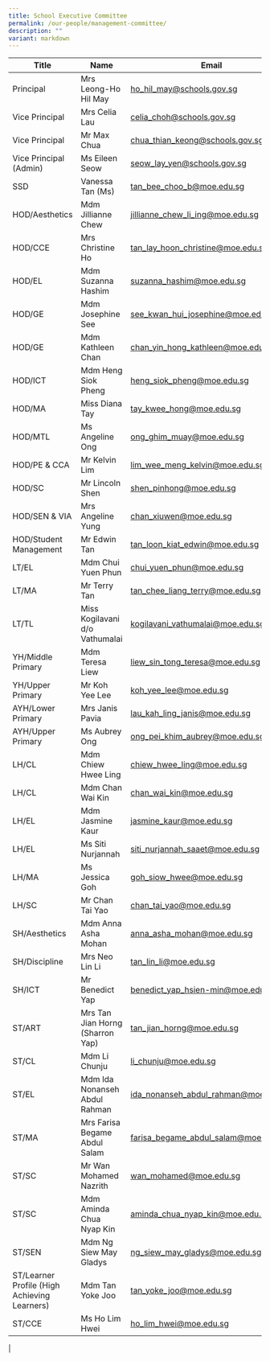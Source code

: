 ```yaml
---
title: School Executive Committee
permalink: /our-people/management-committee/
description: ""
variant: markdown
---
```

| Title | Name | Email |
| -------- | -------- | -------- |
|	Principal	|Mrs Leong-Ho Hil May 	|[ho_hil_may@schools.gov.sg](mailto:ho_hil_may@schools.gov.sg)|
|	Vice Principal 	| Mrs	Celia Lau  	|	[celia_choh@schools.gov.sg](mailto:celia_choh@schools.gov.sg)|
|	Vice Principal 	|	Mr Max Chua 	|	[chua_thian_keong@schools.gov.sg](mailto:chua_thian_keong@schools.gov.sg)|
|	Vice Principal (Admin)	|	Ms Eileen Seow 	|[seow_lay_yen@schools.gov.sg](mailto:seow_lay_yen@schools.gov.sg)|
|	SSD	|	Vanessa Tan (Ms)	|[tan_bee_choo_b@moe.edu.sg](mailto:tan_bee_choo_b@moe.edu.sg)|
|	HOD/Aesthetics	| Mdm	Jillianne Chew 	|[jillianne_chew_li_ing@moe.edu.sg](mailto:jillianne_chew_li_ing@moe.edu.sg)|
|	HOD/CCE	|	Mrs Christine Ho 	|[tan_lay_hoon_christine@moe.edu.sg](mailto:tan_lay_hoon_christine@moe.edu.sg)|
|	HOD/EL	|	Mdm Suzanna Hashim 	|	[suzanna_hashim@moe.edu.sg](mailto:suzanna_hashim@moe.edu.sg)|
|	HOD/GE	|	Mdm Josephine See 	|	[see_kwan_hui_josephine@moe.edu.sg](mailto:see_kwan_hui_josephine@moe.edu.sg)|
|	HOD/GE	| Mdm	Kathleen Chan  	|[chan_yin_hong_kathleen@moe.edu.sg](mailto:chan_yin_hong_kathleen@moe.edu.sg)|
|	HOD/ICT	|Mdm Heng Siok Pheng 	|[heng_siok_pheng@moe.edu.sg](mailto:heng_siok_pheng@moe.edu.sg)|
|	HOD/MA	|Miss	Diana Tay 	|	[tay_kwee_hong@moe.edu.sg](mailto:tay_kwee_hong@moe.edu.sg)|
|	HOD/MTL	|Ms	Angeline Ong 	|[ong_ghim_muay@moe.edu.sg](mailto:ong_ghim_muay@moe.edu.sg)|
|	HOD/PE & CCA	|Mr Kelvin Lim	|[lim_wee_meng_kelvin@moe.edu.sg](mailto:lim_wee_meng_kelvin@moe.edu.sg)|
|	HOD/SC	|	Mr Lincoln Shen	|[shen_pinhong@moe.edu.sg](mailto:shen_pinhong@moe.edu.sg)|
|	HOD/SEN & VIA	|	Mrs Angeline Yung 	|[chan_xiuwen@moe.edu.sg](mailto:chan_xiuwen@moe.edu.sg)|
|	HOD/Student Management	|	Mr Edwin Tan	|	[tan_loon_kiat_edwin@moe.edu.sg](mailto:tan_loon_kiat_edwin@moe.edu.sg)|
|	LT/EL	|	Mdm Chui Yuen Phun 	|[chui_yuen_phun@moe.edu.sg](mailto:chui_yuen_phun@moe.edu.sg)|
|	LT/MA	|	Mr Terry Tan	|	[tan_chee_liang_terry@moe.edu.sg](mailto:tan_chee_liang_terry@moe.edu.sg)|
|	LT/TL	|	Miss Kogilavani d/o Vathumalai 	|[kogilavani_vathumalai@moe.edu.sg](mailto:kogilavani_vathumalai@moe.edu.sg)|
|	YH/Middle Primary	|Mdm Teresa Liew 	|[liew_sin_tong_teresa@moe.edu.sg](mailto:liew_sin_tong_teresa@moe.edu.sg)|
|	YH/Upper Primary	|	Mr Koh Yee Lee 	|[koh_yee_lee@moe.edu.sg](mailto:koh_yee_lee@moe.edu.sg)|
|	AYH/Lower Primary	|	Mrs Janis Pavia	|	[lau_kah_ling_janis@moe.edu.sg](mailto:lau_kah_ling_janis@moe.edu.sg)|
|	AYH/Upper Primary	|Ms Aubrey Ong  |	[ong_pei_khim_aubrey@moe.edu.sg](mailto:ong_pei_khim_aubrey@moe.edu.sg)|
|	LH/CL	|	Mdm Chiew Hwee Ling |	[chiew_hwee_ling@moe.edu.sg](mailto:chiew_hwee_ling@moe.edu.sg)|
|	LH/CL	|	Mdm Chan Wai Kin 	|	[chan_wai_kin@moe.edu.sg](mailto:chan_wai_kin@moe.edu.sg)|
|	LH/EL	|Mdm Jasmine Kaur	|	[jasmine_kaur@moe.edu.sg](mailto:jasmine_kaur@moe.edu.sg)|
|	LH/EL	|	Ms Siti Nurjannah 	|[siti_nurjannah_saaet@moe.edu.sg](mailto:siti_nurjannah_saaet@moe.edu.sg)|
|	LH/MA	|Ms Jessica Goh 	|	[goh_siow_hwee@moe.edu.sg](mailto:goh_siow_hwee@moe.edu.sg)|
|	LH/SC	|	Mr Chan Tai Yao		|[chan_tai_yao@moe.edu.sg](mailto:chan_tai_yao@moe.edu.sg)|
|	SH/Aesthetics	|Mdm Anna Asha Mohan 	|	[anna_asha_mohan@moe.edu.sg](mailto:anna_asha_mohan@moe.edu.sg)|
|	SH/Discipline	|	Mrs Neo Lin Li 	|[tan_lin_li@moe.edu.sg](mailto:tan_lin_li@moe.edu.sg)|
|	SH/ICT	| Mr Benedict Yap	|	[benedict_yap_hsien-min@moe.edu.sg](mailto:benedict_yap_hsien-min@moe.edu.sg)|
| ST/ART 	|	Mrs Tan Jian Horng (Sharron Yap)	|	tan_jian_horng@moe.edu.sg	|[tan_jian_horng@moe.edu.sg](mailto:tan_jian_horng@moe.edu.sg)|
| ST/CL	|	Mdm Li Chunju	|	li_chunju@moe.edu.sg	|[li_chunju@moe.edu.sg](mailto:li_chunju@moe.edu.sg)|
| ST/EL	|	Mdm Ida Nonanseh Abdul Rahman	|	ida_nonanseh_abdul_rahman@moe.edu.sg	|[ida_nonanseh_abdul_rahman@moe.edu.sg](mailto:ida_nonanseh_abdul_rahman@moe.edu.sg)|
| ST/MA	|	Mrs Farisa Begame Abdul Salam 	|	farisa_begame_abdul_salam@moe.edu.sg	|[farisa_begame_abdul_salam@moe.edu.sg](mailto:farisa_begame_abdul_salam@moe.edu.sg)|
| ST/SC	|	Mr Wan Mohamed Nazrith	|	wan_mohamed@moe.edu.sg	|[wan_mohamed@moe.edu.sg](mailto:wan_mohamed@moe.edu.sg)|
| ST/SC 	|Mdm Aminda Chua Nyap Kin	|	aminda_chua_nyap_kin@moe.edu.sg	|[aminda_chua_nyap_kin@moe.edu.sg](mailto:aminda_chua_nyap_kin@moe.edu.sg)|
| ST/SEN	| Mdm	Ng Siew May Gladys  |	ng_siew_may_gladys@moe.edu.sg	|[ng_siew_may_gladys@moe.edu.sg](mailto:ng_siew_may_gladys@moe.edu.sg)|
| ST/Learner Profile (High Achieving Learners)	|Mdm Tan Yoke Joo	|	tan_yoke_joo@moe.edu.sg	|[tan_yoke_joo@moe.edu.sg](mailto:tan_yoke_joo@moe.edu.sg)|
|	ST/CCE	|Ms Ho Lim Hwei	|[ho_lim_hwei@moe.edu.sg](mailto:ho_lim_hwei@moe.edu.sg)|
 |